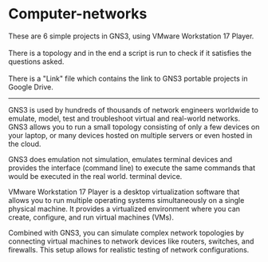 # Computer-networks

These are 6 simple projects in GNS3, using VMware Workstation 17 Player.
<br>
<br>
There is a topology and in the end a script is run to check if it satisfies the 
questions asked.
<br>
<br>
There is a "Link" file which contains the link to GNS3 portable projects in Google Drive.

<hr>

GNS3 is used by hundreds of thousands of network engineers worldwide to
emulate, model, test and troubleshoot virtual and real-world
networks. GNS3 allows you to run a small topology consisting of only a few
devices on your laptop, or many devices hosted on multiple
servers or even hosted in the cloud.

GNS3 does emulation not simulation, emulates terminal devices and provides the interface
(command line) to execute the same commands that would be executed in the real world.
terminal device.

VMware Workstation 17 Player is a desktop virtualization software that allows you to run 
multiple operating systems simultaneously on a single physical machine. It provides a 
virtualized environment where you can create, configure, and run virtual machines (VMs).

Combined with GNS3, you can simulate complex network topologies by connecting virtual 
machines to network devices like routers, switches, and firewalls. This setup allows for 
realistic testing of network configurations.
